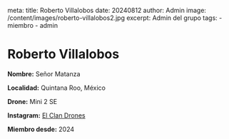 meta:
  title: Roberto Villalobos
  date: 20240812
  author: Admin
  image: /content/images/roberto-villalobos2.jpg
  excerpt: Admin del grupo
  tags:
    - miembro
    - admin

# Roberto Villalobos
**Nombre:** Señor Matanza

**Localidad:** Quintana Roo, México

**Drone:** Mini 2 SE

**Instagram:** [El Clan Drones](https://instagram.com/elclandrones)

**Miembro desde:** 2024
